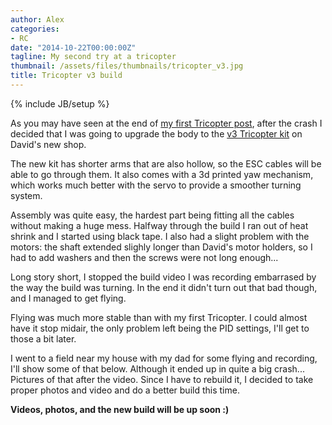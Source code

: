 ```yaml
---
author: Alex
categories:
- RC
date: "2014-10-22T00:00:00Z"
tagline: My second try at a tricopter
thumbnail: /assets/files/thumbnails/tricopter_v3.jpg
title: Tricopter v3 build
---
```

{% include JB/setup %}

As you may have seen at the end of [my first Tricopter post](/blog/tricopter-v2.5-build-and-first-flight/), after the crash I decided that I was going to upgrade the body to the [v3 Tricopter kit](http://rcexplorer.se/product/tricopter-v3-kit/) on David's new shop.

The new kit has shorter arms that are also hollow, so the ESC cables will be able to go through them. It also comes with a 3d printed yaw mechanism, which works much better with the servo to provide a smoother turning system.

Assembly was quite easy, the hardest part being fitting all the cables without making a huge mess. Halfway through the build I ran out of heat shrink and I started using black tape. I also had a slight problem with the motors: the shaft extended slighly longer than David's motor holders, so I had to add washers and then the screws were not long enough...

Long story short, I stopped the build video I was recording embarrased by the way the build was turning. In the end it didn't turn out that bad though, and I managed to get flying.

Flying was much more stable than with my first Tricopter. I could almost have it stop midair, the only problem left being the PID settings, I'll get to those a bit later.

I went to a field near my house with my dad for some flying and recording, I'll show some of that below. Although it ended up in quite a big crash... Pictures of that after the video. Since I have to rebuild it, I decided to take proper photos and video and do a better build this time.

**Videos, photos, and the new build will be up soon :)**